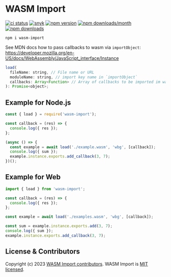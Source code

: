 # WASM Import

[![ci status](https://github.com/tshemsedinov/wasm-import/workflows/Testing%20CI/badge.svg)](https://github.com/tshemsedinov/wasm-import/actions?query=workflow%3A%22Testing+CI%22+branch%3Amaster)
[![snyk](https://snyk.io/test/github/tshemsedinov/wasm-import/badge.svg)](https://snyk.io/test/github/tshemsedinov/wasm-import)
[![npm version](https://badge.fury.io/js/wasm-import.svg)](https://badge.fury.io/js/wasm-import)
[![npm downloads/month](https://img.shields.io/npm/dm/wasm-import.svg)](https://www.npmjs.com/package/wasm-import)
[![npm downloads](https://img.shields.io/npm/dt/wasm-import.svg)](https://www.npmjs.com/package/wasm-import)

```
npm i wasm-import
```

See MDN docs how to pass callbacks to wasm via `importObject`:
https://developer.mozilla.org/en-US/docs/WebAssembly/JavaScript_interface/Instance

```js
load(
  fileName: string, // File name or URL
  moduleName: string, // import key name in `importObject`
  callbacks: Array<Function> // Array of callbacks to be imported im wasm
): Promise<object>;
```

## Example for Node.js

```js
const { load } = require('wasm-import');

const callback = (res) => {
  console.log({ res });
};

(async () => {
  const example = await load('./example.wasm', 'wbg', [callback]);
  console.log({ sum });
  example.instance.exports.add_callback(3, 7);
})();
```

## Example for Web

```js
import { load } from 'wasm-import';

const callback = (res) => {
  console.log({ res });
};

const example = await load('./examples.wasm', 'wbg', [callback]);

const sum = example.instance.exports.add(3, 7);
console.log({ sum });
example.instance.exports.add_callback(3, 7);
```

## License & Contributors

Copyright (c) 2023 [WASM Import contributors](https://github.com/tshemsedinov/wasm-import/graphs/contributors).
WASM Import is [MIT licensed](./LICENSE).
